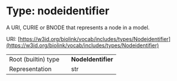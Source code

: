
# Type: nodeidentifier


A URI, CURIE or BNODE that represents a node in a model.

URI: [https://w3id.org/biolink/vocab/includes/types/Nodeidentifier](https://w3id.org/biolink/vocab/includes/types/Nodeidentifier)

|  |  |  |
| --- | --- | --- |
| Root (builtin) type | | **NodeIdentifier** |
| Representation | | str |
